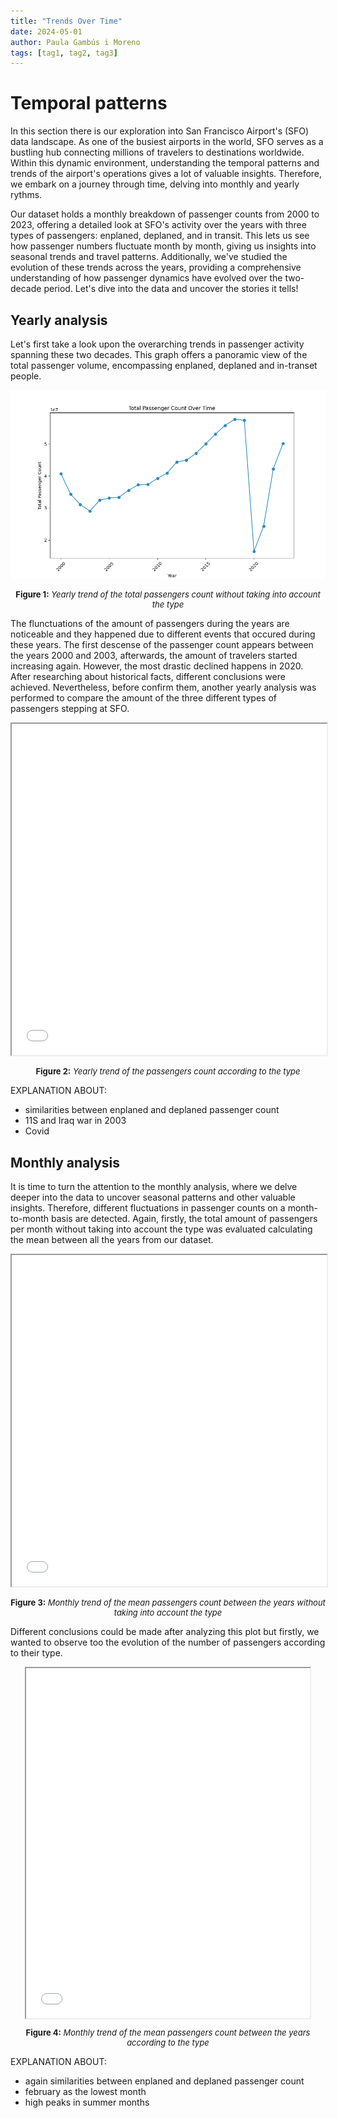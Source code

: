 ```yaml
---
title: "Trends Over Time"
date: 2024-05-01
author: Paula Gambús i Moreno
tags: [tag1, tag2, tag3]
---
```


# Temporal patterns

In this section there is our exploration into San Francisco Airport's (SFO) data landscape. As one of the busiest airports in the world, SFO serves as a bustling hub connecting millions of travelers to destinations worldwide. Within this dynamic environment, understanding the temporal patterns and trends of the airport's operations gives a lot of valuable insights. Therefore, we embark on a journey through time, delving into monthly and yearly rythms. 

Our dataset holds a monthly breakdown of passenger counts from 2000 to 2023, offering a detailed look at SFO's activity over the years with three types of passengers: enplaned, deplaned, and in transit. This lets us see how passenger numbers fluctuate month by month, giving us insights into seasonal trends and travel patterns. Additionally, we've studied the evolution of these trends across the years, providing a comprehensive understanding of how passenger dynamics have evolved over the two-decade period.  Let's dive into the data and uncover the stories it tells!

## Yearly analysis
Let's first take a look upon the overarching trends in passenger activity spanning these two decades. This graph offers a panoramic view of the total passenger volume, encompassing enplaned, deplaned and in-transet people. 

![Alt text](images/total_passenger_count.png)
<p style="text-align:center; font-size:small;"><strong>Figure 1:</strong> <em>Yearly trend of the total passengers count without taking into account the type</em></p>

The flunctuations of the amount of passengers during the years are noticeable and they happened due to different events that occured during these years. The first descense of the passenger count appears between the years 2000 and 2003, afterwards, the amount of travelers started increasing again. However, the most drastic declined happens in 2020. After researching about historical facts, different conclusions were achieved. Nevertheless, before confirm them, another yearly analysis was performed to compare the amount of the three different types of passengers stepping at SFO. 

<iframe src="images/passengers_type_yearly.html" width="100%" height="530px"></iframe>
<p style="text-align:center; font-size:small;"><strong>Figure 2:</strong> <em>Yearly trend of the passengers count according to the type</em></p>

EXPLANATION ABOUT:
- similarities between enplaned and deplaned passenger count
- 11S and Iraq war in 2003
- Covid

## Monthly analysis
It is time to turn the attention to the monthly analysis, where we delve deeper into the data to uncover seasonal patterns and other valuable insights. Therefore, different fluctuations in passenger counts on a month-to-month basis are detected. Again, firstly, the total amount of passengers per month without taking into account the type was evaluated calculating the mean between all the years from our dataset.

<iframe src="images/total_passengers_monthly.html" width="100%" height="530px"></iframe>
<p style="text-align:center; font-size:small;"><strong>Figure 3:</strong> <em>Monthly trend of the mean passengers count between the years without taking into account the type</em></p>

Different conclusions could be made after analyzing this plot but firstly, we wanted to observe too the evolution of the number of passengers according to their type.

<div style="display: flex; justify-content: center;">
    <iframe src="images/passengers_type_monthly.html" width="90%" height="560px"></iframe>
</div>
<p style="text-align:center; font-size:small;"><strong>Figure 4:</strong> <em>Monthly trend of the mean passengers count between the years according to the type</em></p>

EXPLANATION ABOUT:
- again similarities between enplaned and deplaned passenger count
- february as the lowest month
- high peaks in summer months
